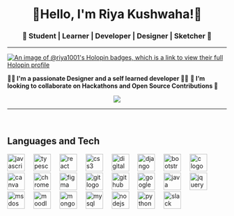 <h1 align="center">👋Hello, I'm Riya Kushwaha!👋</h1>
<h3 align="center">🌱 Student | Learner | Developer | Designer | Sketcher 🌱</h3>

---

[![An image of @riya1001's Holopin badges, which is a link to view their full Holopin profile](https://holopin.me/riya1001)](https://holopin.io/@riya1001)

<b align="center">👨‍💻 I'm a passionate Designer and a self learned developer 👨‍💻</b>
<b align="center">👯 I’m looking to collaborate on Hackathons and Open Source Contributions 👯</b>

<div align="center">
<img src="https://profile-counter.glitch.me/Riya1001/count.svg?"  />
</div>

---
<br clear="both">
<h2>Languages and Tech</h2>
<div align="left">
<img src="https://cdn.jsdelivr.net/gh/devicons/devicon/icons/javascript/javascript-original.svg" height="40" alt="javascript logo"  />
<img width="12" />
<img src="https://cdn.jsdelivr.net/gh/devicons/devicon/icons/typescript/typescript-original.svg" height="40" alt="typescript logo"  />
<img width="12" />
<img src="https://cdn.jsdelivr.net/gh/devicons/devicon/icons/react/react-original.svg" height="40" alt="react logo"  />
<img width="12" />
<img src="https://cdn.jsdelivr.net/gh/devicons/devicon/icons/css3/css3-original.svg" height="40" alt="css3 logo"  />
<img width="12" />
<img src="https://cdn.jsdelivr.net/gh/devicons/devicon/icons/digitalocean/digitalocean-original.svg" height="40" alt="digitalocean logo"  />
<img width="12" />
<img src="https://cdn.jsdelivr.net/gh/devicons/devicon/icons/django/django-plain.svg" height="40" alt="django logo"  />
<img width="12" />
<img src="https://cdn.jsdelivr.net/gh/devicons/devicon/icons/bootstrap/bootstrap-original.svg" height="40" alt="bootstrap logo"  />
<img width="12" />
<img src="https://cdn.jsdelivr.net/gh/devicons/devicon/icons/c/c-original.svg" height="40" alt="c logo"  />
<img width="12" />
<img src="https://cdn.jsdelivr.net/gh/devicons/devicon/icons/canva/canva-original.svg" height="40" alt="canva logo"  />
<img width="12" />
<img src="https://cdn.jsdelivr.net/gh/devicons/devicon/icons/chrome/chrome-original.svg" height="40" alt="chrome logo"  />
<img width="12" />
<img src="https://cdn.jsdelivr.net/gh/devicons/devicon/icons/figma/figma-original.svg" height="40" alt="figma logo"  />
<img width="12" />
<img src="https://cdn.jsdelivr.net/gh/devicons/devicon/icons/git/git-original.svg" height="40" alt="git logo"  />
<img width="12" />
<img src="https://cdn.jsdelivr.net/gh/devicons/devicon/icons/github/github-original.svg" height="40" alt="github logo"  />
<img width="12" />
<img src="https://cdn.jsdelivr.net/gh/devicons/devicon/icons/google/google-original.svg" height="40" alt="google logo"  />
<img width="12" />
<img src="https://cdn.jsdelivr.net/gh/devicons/devicon/icons/java/java-original.svg" height="40" alt="java logo"  />
<img width="12" />
<img src="https://cdn.jsdelivr.net/gh/devicons/devicon/icons/jquery/jquery-original.svg" height="40" alt="jquery logo"  />
<img width="12" />
<img src="https://cdn.jsdelivr.net/gh/devicons/devicon/icons/msdos/msdos-original.svg" height="40" alt="msdos logo"  />
<img width="12" />
<img src="https://cdn.jsdelivr.net/gh/devicons/devicon/icons/moodle/moodle-original.svg" height="40" alt="moodle logo"  />
<img width="12" />
<img src="https://cdn.jsdelivr.net/gh/devicons/devicon/icons/mongodb/mongodb-original.svg" height="40" alt="mongodb logo"  />
<img width="12" />
<img src="https://cdn.jsdelivr.net/gh/devicons/devicon/icons/mysql/mysql-original.svg" height="40" alt="mysql logo"  />
<img width="12" />
<img src="https://cdn.jsdelivr.net/gh/devicons/devicon/icons/nodejs/nodejs-original.svg" height="40" alt="nodejs logo"  />
<img width="12" />
<img src="https://cdn.jsdelivr.net/gh/devicons/devicon/icons/python/python-original.svg" height="40" alt="python logo"  />
<img width="12" />
<img src="https://cdn.jsdelivr.net/gh/devicons/devicon/icons/slack/slack-original.svg" height="40" alt="slack logo"  />
</div>



